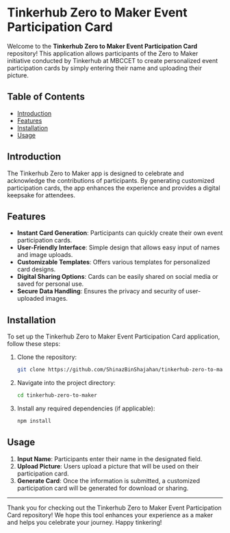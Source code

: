 # Tinkerhub Zero to Maker Event Participation Card

Welcome to the **Tinkerhub Zero to Maker Event Participation Card** repository! This application allows participants of the Zero to Maker initiative conducted by Tinkerhub at MBCCET to create personalized event participation cards by simply entering their name and uploading their picture.

## Table of Contents

- [Introduction](#introduction)
- [Features](#features)
- [Installation](#installation)
- [Usage](#usage)

## Introduction

The Tinkerhub Zero to Maker app is designed to celebrate and acknowledge the contributions of participants. By generating customized participation cards, the app enhances the experience and provides a digital keepsake for attendees.

## Features

- **Instant Card Generation**: Participants can quickly create their own event participation cards.
- **User-Friendly Interface**: Simple design that allows easy input of names and image uploads.
- **Customizable Templates**: Offers various templates for personalized card designs.
- **Digital Sharing Options**: Cards can be easily shared on social media or saved for personal use.
- **Secure Data Handling**: Ensures the privacy and security of user-uploaded images.

## Installation

To set up the Tinkerhub Zero to Maker Event Participation Card application, follow these steps:

1. Clone the repository:
   ```bash
   git clone https://github.com/ShinazBinShajahan/tinkerhub-zero-to-maker.git
   ```
   
2. Navigate into the project directory:
   ```bash
   cd tinkerhub-zero-to-maker
   ```

3. Install any required dependencies (if applicable):
   ```bash
   npm install
   ```

## Usage

1. **Input Name**: Participants enter their name in the designated field.
2. **Upload Picture**: Users upload a picture that will be used on their participation card.
3. **Generate Card**: Once the information is submitted, a customized participation card will be generated for download or sharing.

---

Thank you for checking out the Tinkerhub Zero to Maker Event Participation Card repository! We hope this tool enhances your experience as a maker and helps you celebrate your journey. Happy tinkering!
